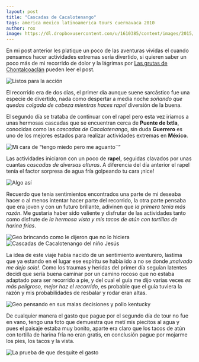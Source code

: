 ```yaml
---
layout: post
title: "Cascadas de Cacalotenango"
tags: america mexico latinoamerica tours cuernavaca 2010
author: rox
image: https://dl.dropboxusercontent.com/u/1610385/content/images/2015/06/Terra-3-Expediciones-93.JPG
---
```

En mi post anterior les platique un poco de las aventuras vividas el cuando pensamos hacer actividades extremas sería divertido, si quieren saber un poco más de mi recorrido de dolor y la lágrimas por [Las grutas de Chontalcoaclán](/recorrido-por-las-grutas-de-chontalcoatlan/) pueden leer el post. 

![Listos para la acción](https://dl.dropboxusercontent.com/u/1610385/content/images/2015/06/Terra-3-Expediciones-23.jpg)

El recorrido era de dos días, el primer día  aunque suene sarcástico fue una especie de divertido, nada como despertar a media noche *soñando que quedas colgada de cabeza mientras haces rapel* diversión de la buena. 

El segundo día se trataba de continuar con el rapel pero esta vez iríamos a unas hermosas cascadas que se encuentran cerca de **Puente de Ixtla**, conocidas como las *cascadas de Cacalotenango*, sin duda **Guerrero** es uno de los mejores estados para realizar actividades extremas en **México**.

![Mi cara de “tengo miedo pero me aguanto¨”](https://dl.dropboxusercontent.com/u/1610385/content/images/2015/06/Terra-3-Expediciones-159.JPG)

Las actividades iniciaron con un poco de **rapel**, seguidas clavados por unas cuantas *cascadas de diversas alturas*. A diferencia del día anterior el rapel tenía el factor sorpresa de agua fría golpeando tu cara ¡nice!

![Algo así](https://dl.dropboxusercontent.com/u/1610385/content/images/2015/06/Terra-3-Expediciones-14.JPG)

Recuerdo que tenia sentimientos encontrados una parte de mi deseaba hacer o al  menos intentar hacer parte del recorrido, la otra parte pensaba que era joven y con un futuro brillante, adivinen que *la primera tenia más razón*.
Me gustaría haber sido valiente y disfrutar de las actividades tanto como disfrute de *la hermosa vista y mis tacos de atún con tortillas de harina frías*.

![Geo brincando como le dijeron que no lo hiciera](https://dl.dropboxusercontent.com/u/1610385/content/images/2015/06/Terra-3-Expediciones-72.JPG)
![Cascadas de Cacalotenango del niño Jesús](https://dl.dropboxusercontent.com/u/1610385/content/images/2015/06/Terra-3-Expediciones-195.JPG)

La idea de este viaje había nacido de un sentimiento aventurero, lastima que ya estando en el lugar ese espíritu se había ido a no se donde *¡malvado me dejo sola!*.
Como los traumas y heridas del primer día seguían latentes decidí que sería  buena caminar por un camino rocoso que no estaba adaptado para ser recorrido a pie, y del cual el guía me dijo varias veces *es más peligroso, mejor haz el recorrido*, es probable que el guía tuviera la razón y mis probabilidades de resbalar y rodar eran altas.

![Geo pensando en sus malas decisiones y pollo kentucky](https://dl.dropboxusercontent.com/u/1610385/content/images/2015/06/Terra-3-Expediciones-125.JPG)

De cualquier manera el gasto que pague por el segundo día de tour no fue en vano, tengo una foto que demuestra que metí mis piecitos al agua y pues el paisaje estaba muy bonito, aparte era claro que los tacos de atún con tortilla de harina fría no eran gratis, en conclusión pague por mojarme los pies, los tacos y la vista.

![La prueba de que desquite el gasto](https://dl.dropboxusercontent.com/u/1610385/content/images/2015/06/Terra-3-Expediciones-04.JPG)
